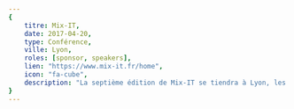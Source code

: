 ```yaml
---
{
	titre: Mix-IT,
	date: 2017-04-20,
	type: Conférence,
	ville: Lyon,
	roles: [sponsor, speakers],
	lien: "https://www.mix-it.fr/home",
	icon: "fa-cube",
	description: "La septième édition de Mix-IT se tiendra à Lyon, les 20 et 21 avril 2017."
}
---
```

